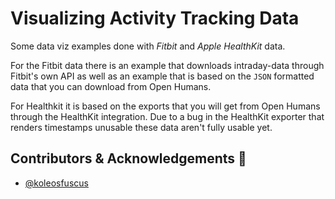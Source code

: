 # Visualizing Activity Tracking Data
Some data viz examples done with *Fitbit* and *Apple HealthKit* data.

For the Fitbit data there is an example that downloads intraday-data through Fitbit's own API as well 
as an example that is based on the `JSON` formatted data that you can download from 
Open Humans. 

For Healthkit it is based on the exports that you will get from Open Humans through the HealthKit integration. 
Due to a bug in the HealthKit exporter that renders timestamps unusable these data aren't fully usable yet.

## Contributors & Acknowledgements 🎉
- [@koleosfuscus](https://github.com/koleosfuscus) 
